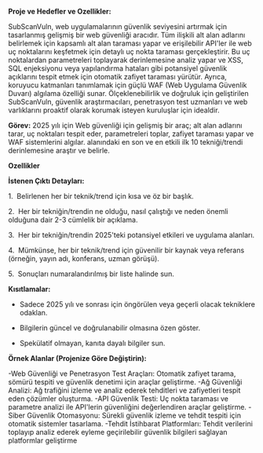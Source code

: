 **Proje ve Hedefler ve Ozellikler:** 



SubScanVuln, web uygulamalarının güvenlik seviyesini artırmak için tasarlanmış gelişmiş bir web güvenliği aracıdır. Tüm ilişkili alt alan adlarını belirlemek için kapsamlı alt alan taraması yapar ve erişilebilir API'ler ile web uç noktalarını keşfetmek için detaylı uç nokta taraması gerçekleştirir. Bu uç noktalardan parametreleri toplayarak derinlemesine analiz yapar ve XSS, SQL enjeksiyonu veya yapılandırma hataları gibi potansiyel güvenlik açıklarını tespit etmek için otomatik zafiyet taraması yürütür. Ayrıca, koruyucu katmanları tanımlamak için güçlü WAF (Web Uygulama Güvenlik Duvarı) algılama özelliği sunar. Ölçeklenebilirlik ve doğruluk için geliştirilen SubScanVuln, güvenlik araştırmacıları, penetrasyon test uzmanları ve web varlıklarını proaktif olarak korumak isteyen kuruluşlar için idealdir.


**Görev:** 2025 yılı için Web güvenliği için gelişmiş bir araç; alt alan adlarını tarar, uç noktaları tespit eder, parametreleri toplar, zafiyet taraması yapar ve WAF sistemlerini algılar. alanındaki en son ve en etkili ilk 10 tekniği/trendi derinlemesine araştır ve belirle.




**Ozellikler** 



**İstenen Çıktı Detayları:**

1.  Belirlenen her bir teknik/trend için kısa ve öz bir başlık.

2.  Her bir tekniğin/trendin ne olduğu, nasıl çalıştığı ve neden önemli olduğuna dair 2-3 cümlelik bir açıklama.

3.  Her bir tekniğin/trendin 2025'teki potansiyel etkileri ve uygulama alanları.

4.  Mümkünse, her bir teknik/trend için güvenilir bir kaynak veya referans (örneğin, yayın adı, konferans, uzman görüşü).

5.  Sonuçları numaralandırılmış bir liste halinde sun.



**Kısıtlamalar:**

- Sadece 2025 yılı ve sonrası için öngörülen veya geçerli olacak tekniklere odaklan.

- Bilgilerin güncel ve doğrulanabilir olmasına özen göster.

- Spekülatif olmayan, kanıta dayalı bilgiler sun.



**Örnek Alanlar (Projenize Göre Değiştirin):**

-Web Güvenliği ve Penetrasyon Test Araçları: Otomatik zafiyet tarama, sömürü tespiti ve güvenlik denetimi için araçlar geliştirme.
-Ağ Güvenliği Analizi: Ağ trafiğini izleme ve analiz ederek tehditleri ve zafiyetleri tespit eden çözümler oluşturma.
-API Güvenlik Testi: Uç nokta taraması ve parametre analizi ile API'lerin güvenliğini değerlendiren araçlar geliştirme.
-Siber Güvenlik Otomasyonu: Sürekli güvenlik izleme ve tehdit tespiti için otomatik sistemler tasarlama.
-Tehdit İstihbarat Platformları: Tehdit verilerini toplayıp analiz ederek eyleme geçirilebilir güvenlik bilgileri sağlayan platformlar geliştirme
